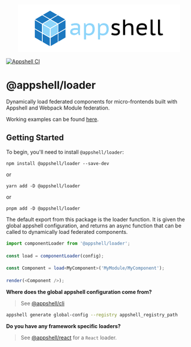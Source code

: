 <div align="center">
  <a href="https://github.com/navaris/appshell">
    <picture>
      <source media="(prefers-color-scheme: dark)" srcset="https://github.com/navaris/appshell/blob/main/assets/branding/appshell-logo-white_2x.png">
      <img alt="appshell" src="https://github.com/navaris/appshell/blob/main/assets/branding/appshell-logo_2x.png">
    </picture>
  </a>
</div>

[![Appshell CI](https://github.com/navaris/appshell/actions/workflows/pipeline.yml/badge.svg)](https://github.com/navaris/appshell/actions/workflows/pipeline.yml)

# @appshell/loader

Dynamically load federated components for micro-frontends built with Appshell and Webpack Module federation.

Working examples can be found [here](https://github.com/navaris/appshell/tree/main/examples).

## Getting Started

To begin, you'll need to install `@appshell/loader`:

```console
npm install @appshell/loader --save-dev
```

or

```console
yarn add -D @appshell/loader
```

or

```console
pnpm add -D @appshell/loader
```

The default export from this package is the loader function. It is given the global appshell configuration, and returns an async function that can be called to dynamically load federated components.

```ts
import componentLoader from '@appshell/loader';

const load = componentLoader(config);

const Component = load<MyComponent>('MyModule/MyComponent');

render(<Component />);
```

**Where does the global appshell configuration come from?**

> See [@appshell/cli](https://www.npmjs.com/package/@appshell/cli)

```bash
appshell generate global-config --registry appshell_registry_path
```

**Do you have any framework specific loaders?**

> See [@appshell/react](https://www.npmjs.com/package/@appshell/react) for a `React` loader.
